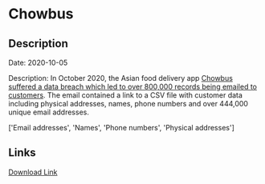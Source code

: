 # Chowbus

## Description

Date: 2020-10-05

Description:
In October 2020, the Asian food delivery app <a href="https://www.reddit.com/r/UIUC/comments/j5fcjp/chowbus_is_hacked_leaks_800000_entries_of/" target="_blank" rel="noopener">Chowbus suffered a data breach which led to over 800,000 records being emailed to customers</a>. The email contained a link to a CSV file with customer data including physical addresses, names, phone numbers and over 444,000 unique email addresses.


['Email addresses', 'Names', 'Phone numbers', 'Physical addresses']

## Links

[Download Link](https://link-to.net/1229997/386.37275076023235/dynamic/?r=Y2hvd2J1cy5jb20=)
